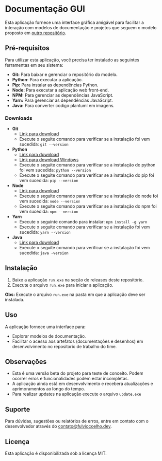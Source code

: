 # Documentação GUI

Esta aplicação fornece uma interface gráfica amigável para facilitar a interação com modelos de documentação e projetos que seguem o modelo proposto em [outro repositório](https://github.com/fulviocoelho/arch-model-repo).

## Pré-requisitos

Para utilizar esta aplicação, você precisa ter instalado as seguintes ferramentas em seu sistema:

* **Git:** Para baixar e gerenciar o repositório do modelo.
* **Python:** Para executar a aplicação.
* **Pip:** Para instalar as dependências Python.
* **Node:** Para executar a aplicação web front-end.
* **NPM:** Para gerenciar as dependências JavaScript.
* **Yarn:** Para gerenciar as dependências JavaScript.
* **Java:** Para converter codigo plantuml em imagens.

### Downloads

* **Git**
    * [Link para download](https://git-scm.com/downloads)
    * Execute o seguite comando para verificar se a instalação foi vem sucedida: `git --version`
* **Python**
    * [Link para download](https://www.python.org/downloads/)
    * [Link para download Windows](https://www.microsoft.com/store/productId/9NCVDN91XZQP?ocid=pdpshare)
    * Execute o seguite comando para verificar se a instalação do python foi vem sucedida: `python --version`
    * Execute o seguite comando para verificar se a instalação do pip foi vem sucedida: `pip --version`
* **Node**
    * [Link para download](https://nodejs.org/pt)
    * Execute o seguite comando para verificar se a instalação do node foi vem sucedida: `node --version`
    * Execute o seguite comando para verificar se a instalação do npm foi vem sucedida: `npm --version`
* **Yarn**
    * Execute o seguinte comando para instalar: `npm install -g yarn`
    * Execute o seguite comando para verificar se a instalação foi vem sucedida: `yarn --version`
* **Java**
    * [Link para download](https://www.java.com/pt-BR/download/ie_manual.jsp?locale=pt_BR)
    * Execute o seguite comando para verificar se a instalação foi vem sucedida: `java -version`

## Instalação

1. Baixe a aplicação `run.exe` na seção de releases deste repositório.
2. Execute o arquivo `run.exe` para iniciar a aplicação.

**Obs:** Execute o arquivo `run.exe` na pasta em que a aplicação deve ser instalada.

## Uso

A aplicação fornece uma interface para:

* Explorar modelos de documentação.
* Facilitar o acesso aos artefatos (documentações e desenhos) em desenvolvimento no repositorio de trabalho do time.

## Observações

* Esta é uma versão beta do projeto para teste de conceito. Podem ocorrer erros e funcionalidades podem estar incompletas.
* A aplicação ainda está em desenvolvimento e receberá atualizações e aprimoramentos ao longo do tempo.
* Para realizar updates na aplicação execute o arquivo `update.exe`

## Suporte

Para dúvidas, sugestões ou relatórios de erros, entre em contato com o desenvolvedor através do contato@fulviocoelho.dev.

## Licença

Esta aplicação é disponibilizada sob a licença MIT.
